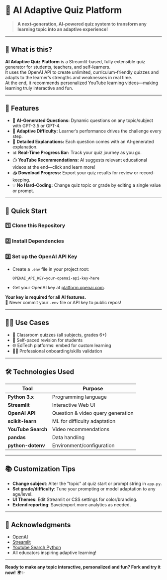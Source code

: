 # 🚀 AI Adaptive Quiz Platform

> **A next-generation, AI-powered quiz system to transform any learning topic into an adaptive experience!**

---

## 🌟 What is this?

**AI Adaptive Quiz Platform** is a Streamlit-based, fully extensible quiz generator for students, teachers, and self-learners.  
It uses the OpenAI API to create unlimited, curriculum-friendly quizzes and adapts to the learner’s strengths and weaknesses in real time.  
At the end, it recommends personalized YouTube learning videos—making learning truly interactive and fun.

---

## 🎨 Features

- 🤖 **AI-Generated Questions:** Dynamic questions on any topic/subject with GPT-3.5 or GPT-4.
- 🎯 **Adaptive Difficulty:** Learner’s performance drives the challenge every step.
- 📝 **Detailed Explanations:** Each question comes with an AI-generated explanation.
- 📊 **Real-Time Progress Bar:** Track your quiz journey as you go.
- 📺 **YouTube Recommendations:** AI suggests relevant educational videos at the end—click and learn more!
- 📥 **Download Progress:** Export your quiz results for review or record-keeping.
- 💡 **No Hard-Coding:** Change quiz topic or grade by editing a single value or prompt.

---

## 🚦 Quick Start

### 1️⃣ Clone this Repository


### 2️⃣ Install Dependencies


### 3️⃣ Set up the OpenAI API Key

- Create a `.env` file in your project root:
    ```
    OPENAI_API_KEY=your-openai-api-key-here
    ```
- Get your OpenAI key at [platform.openai.com](https://platform.openai.com/).

**Your key is required for all AI features.**  
🚨 Never commit your `.env` file or API key to public repos!

---

## 🧑‍🎓 Use Cases

- 🎒 Classroom quizzes (all subjects, grades 6+)
- 🏡 Self-paced revision for students
- 🌐 EdTech platforms: embed for custom learning
- 🧑‍💼 Professional onboarding/skills validation

---

## 🛠️ Technologies Used

| Tool                  | Purpose                    |
|-----------------------|---------------------------|
| **Python 3.x**        | Programming language      |
| **Streamlit**         | Interactive Web UI        |
| **OpenAI API**        | Question & video query generation |
| **scikit-learn**      | ML for difficulty adaptation   |
| **YouTube Search**    | Video recommendations     |
| **pandas**            | Data handling             |
| **python-dotenv**     | Environment/configuration |

---

## 📚 Customization Tips

- **Change subject**: Alter the "topic" at quiz start or prompt string in `app.py`.
- **Set grade/difficulty**: Tune your prompting or model adaptation to any age/level.
- **UI Themes**: Edit Streamlit or CSS settings for color/branding.
- **Extend reporting**: Save/export more analytics as needed.

---

## 🙏 Acknowledgments

- [OpenAI](https://openai.com/)
- [Streamlit](https://streamlit.io/)
- [Youtube Search Python](https://github.com/alexmercerind/youtube-search-python)
- All educators inspiring adaptive learning!

---

**Ready to make any topic interactive, personalized and fun? Fork and try it now!** 🌍✨

